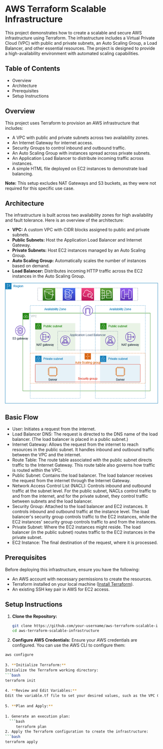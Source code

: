 # AWS Terraform Scalable Infrastructure

This project demonstrates how to create a scalable and secure AWS infrastructure using Terraform. The infrastructure includes a Virtual Private Cloud (VPC) with public and private subnets, an Auto Scaling Group, a Load Balancer, and other essential resources. The project is designed to provide a high-availability environment with automated scaling capabilities.

## Table of Contents

- Overview
- Architecture
- Prerequisites
- Setup Instructions


## Overview

This project uses Terraform to provision an AWS infrastructure that includes:

- A VPC with public and private subnets across two availability zones.
- An Internet Gateway for internet access.
- Security Groups to control inbound and outbound traffic.
- An Auto Scaling Group with instances spread across private subnets.
- An Application Load Balancer to distribute incoming traffic across instances.
- A simple HTML file deployed on EC2 instances to demonstrate load balancing.

**Note:** This setup excludes NAT Gateways and S3 buckets, as they were not required for this specific use case.

## Architecture

The infrastructure is built across two availability zones for high availability and fault tolerance. Here is an overview of the architecture:

- **VPC:** A custom VPC with CIDR blocks assigned to public and private subnets.
- **Public Subnets:** Host the Application Load Balancer and Internet Gateway.
- **Private Subnets:** Host EC2 instances managed by an Auto Scaling Group.
- **Auto Scaling Group:** Automatically scales the number of instances based on demand.
- **Load Balancer:** Distributes incoming HTTP traffic across the EC2 instances in the Auto Scaling Group.

![VPC Example Private Subnets](https://github.com/Pankajs53/AWS-Terraform-Scalable-Infrastructure/blob/main/vpc-example-private-subnets.png)


## Basic Flow

- User: Initiates a request from the internet.
- Load Balancer DNS: The request is directed to the DNS name of the load balancer. (The load balancer is placed in a public subnet.)
- Internet Gateway: Allows the request from the internet to reach resources in the public subnet. It handles inbound and outbound traffic between the VPC and the internet.
- Route Table: The route table associated with the public subnet directs traffic to the Internet Gateway. This route table also governs how traffic is routed within the VPC.
- Public Subnet: Contains the load balancer. The load balancer receives the request from the internet through the Internet Gateway.
- Network Access Control List (NACL): Controls inbound and outbound traffic at the subnet level. For the public subnet, NACLs control traffic to and from the internet, and for the private subnet, they control traffic between subnets and the load balancer.
- Security Group: Attached to the load balancer and EC2 instances. It controls inbound and outbound traffic at the instance level. The load balancer's security group controls traffic to the EC2 instances, while the EC2 instances' security group controls traffic to and from the instances.
- Private Subnet: Where the EC2 instances might reside. The load balancer (in the public subnet) routes traffic to the EC2 instances in the private subnet.
- EC2 Instance: The final destination of the request, where it is processed.


## Prerequisites

Before deploying this infrastructure, ensure you have the following:

- An AWS account with necessary permissions to create the resources.
- Terraform installed on your local machine ([Install Terraform](https://www.terraform.io/downloads)).
- An existing SSH key pair in AWS for EC2 access.

## Setup Instructions

1. **Clone the Repository:**  
   ```bash
   git clone https://github.com/your-username/aws-terraform-scalable-infrastructure.git
   cd aws-terraform-scalable-infrastructure
2. **Configure AWS Credentials:**
Ensure your AWS credentials are configured. You can use the AWS CLI to configure them:
  ```bash
  aws configure

3. **Initialize Terraform:**
Initialize the Terraform working directory:
  ```bash
  terraform init

4. **Review and Edit Variables:**
Edit the variable.tf file to set your desired values, such as the VPC CIDR block, subnet CIDRs, and availability zones.

5. **Plan and Apply:**

  1. Generate an execution plan:
    ```bash
       terraform plan
  2. Apply the Terraform configuration to create the infrastructure:
  ```bash
  terraform apply



